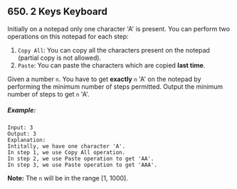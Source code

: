 ## 650. 2 Keys Keyboard

Initially on a notepad only one character 'A' is present. You can perform two operations on this notepad for each step:

1. ```Copy All```: You can copy all the characters present on the notepad (partial copy is not allowed).
1. ```Paste```: You can paste the characters which are copied **last time**.

Given a number ```n```. You have to get **exactly** ```n``` 'A' on the notepad by performing the minimum number of steps permitted. Output the minimum number of steps to get ```n``` 'A'.

##### Example:
```
Input: 3
Output: 3
Explanation:
Intitally, we have one character 'A'.
In step 1, we use Copy All operation.
In step 2, we use Paste operation to get 'AA'.
In step 3, we use Paste operation to get 'AAA'.
```

**Note:** The ```n``` will be in the range [1, 1000].